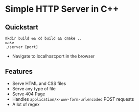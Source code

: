 # Simple HTTP Server in C++
## Quickstart
```
mkdir build && cd build && cmake ..
make
./server [port]
```
- Navigate to localhost:port in the browser

## Features
- Serve HTML and CSS files
- Serve any type of file
- Serve 404 Page
- Handles `application/x-www-form-urlencoded` POST requests
- A lot of regex
